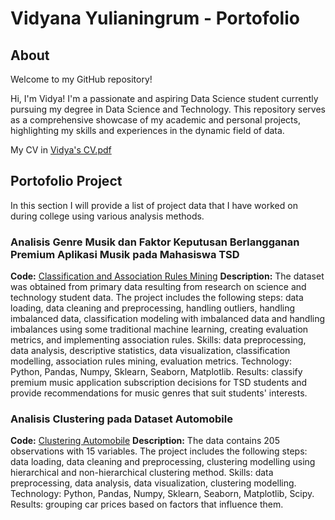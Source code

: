 # Vidyana Yulianingrum - Portofolio
## About
Welcome to my GitHub repository!

Hi, I'm Vidya! I'm a passionate and aspiring Data Science student currently pursuing my degree in Data Science and Technology. This repository serves as a comprehensive showcase of my academic and personal projects, highlighting my skills and experiences in the dynamic field of data.

My CV in [Vidya's CV.pdf](https://drive.google.com/file/d/14Me1Qwb_12MrmhnfiNq0X0C6ULpnr1N1/view?usp=sharing)

## Portofolio Project
In this section I will provide a list of project data that I have worked on during college using various analysis methods.

### Analisis Genre Musik dan Faktor Keputusan Berlangganan Premium Aplikasi Musik pada Mahasiswa TSD
**Code:** [Classification and Association Rules Mining](https://github.com/vidyaana22/portofolio-dataanalyst/blob/main/Analisis%20Genre%20Musik%20dan%20Faktor%20Keputusan%20Berlangganan%20Premium%20Aplikasi%20Musik%20pada%20Mahasiswa%20Teknologi%20Sains%20Data.ipynb)
**Description:** The dataset was obtained from primary data resulting from research on science and technology student data. The project includes the following steps: data loading, data cleaning and preprocessing, handling outliers, handling imbalanced data, classification modeling with imbalanced data and handling imbalances using some traditional machine learning, creating evaluation metrics, and implementing association rules.
Skills: data preprocessing, data analysis, descriptive statistics, data visualization, classification modelling, association rules mining, evaluation metrics.
Technology: Python, Pandas, Numpy, Sklearn, Seaborn, Matplotlib.
Results: classify premium music application subscription decisions for TSD students and provide recommendations for music genres that suit students' interests.

### Analisis Clustering pada Dataset Automobile
**Code:** [Clustering Automobile](https://github.com/vidyaana22/portofolio-dataanalyst/blob/main/Clustering%20on%20Automobile%20Dataset.ipynb)
**Description:** The data contains 205 observations with 15 variables. The project includes the following steps: data loading, data cleaning and preprocessing, clustering modelling using hierarchical and non-hierarchical clustering method.
Skills: data preprocessing, data analysis, data visualization, clustering modelling.
Technology: Python, Pandas, Numpy, Sklearn, Seaborn, Matplotlib, Scipy.
Results: grouping car prices based on factors that influence them.
